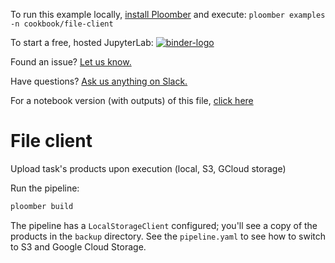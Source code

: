 <!-- start header -->
To run this example locally, [install Ploomber](https://docs.ploomber.io/en/latest/get-started/install.html) and execute: `ploomber examples -n cookbook/file-client`

To start a free, hosted JupyterLab: [![binder-logo](https://mybinder.org/badge_logo.svg)](https://mybinder.org/v2/gh/ploomber/binder-env/main?urlpath=git-pull%3Frepo%3Dhttps%253A%252F%252Fgithub.com%252Fploomber%252Fprojects%26urlpath%3Dlab%252Ftree%252Fprojects%252Fcookbook/file-client%252FREADME.ipynb%26branch%3Dmaster)

Found an issue? [Let us know.](https://github.com/ploomber/projects/issues/new?title=cookbook/file-client%20issue)

Have questions? [Ask us anything on Slack.](https://ploomber.io/community/)

For a notebook version (with outputs) of this file, [click here](https://github.com/ploomber/projects/blob/master/cookbook/file-client/README.ipynb)
<!-- end header -->



# File client

<!-- start description -->
Upload task's products upon execution (local, S3, GCloud storage)
<!-- end description -->

Run the pipeline:

```sh
ploomber build
```

The pipeline has a `LocalStorageClient` configured; you'll see a copy of the
products in the `backup` directory. See the `pipeline.yaml` to see how to
switch to S3 and Google Cloud Storage.